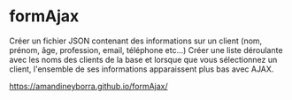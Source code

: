 # formAjax
Créer un fichier JSON contenant des informations sur un client (nom, prénom, âge, profession, email, téléphone etc...) Créer une liste déroulante avec les noms des clients de la base et lorsque que vous sélectionnez un client, l'ensemble de ses informations apparaissent plus bas avec AJAX.

https://amandineyborra.github.io/formAjax/
